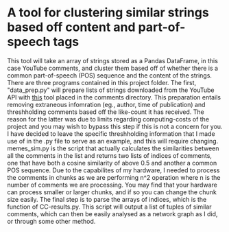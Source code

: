 # A tool for clustering similar strings based off content and part-of-speech tags
This tool will take an array of strings stored as a Pandas DataFrame, in this case YouTube comments, and cluster them based off of whether there is a common part-of-speech (POS) sequence and the content of the strings.
There are three programs contained in this project folder. 
The first, "data_prep.py" will prepare lists of strings downloaded from the YouTube API with [this](https://github.com/Ursidaeic/ForeignLang-Music/tree/main/comment_scraper) tool placed in the comments directory.
This preparation entails removing extraneous infomration (eg., author, time of publication) and threshholding comments based off the like-count it has received. 
The reason for the latter was due to limits regarding computing-costs of the project and you may wish to bypass this step if this is not a concern for you.
I have decided to leave the specific threshholding information that I made use of in the .py file to serve as an example, and this will require changing.
memes_sim.py is the script that actually calculates the similarities between all the comments in the list and returns two lists of indices of comments, one that have both a cosine similarity of above 0.5 and another a common POS sequence.
Due to the capabilites of my hardware, I needed to process the comments in chunks as we are performing n^2 operation where n is the number of comments we are processing.
You may find that your hardware can process smaller or larger chunks, and if so you can change the chunk size easily. 
The final step is to parse the arrays of indices, which is the function of CC-results.py.
This script will output a list of tuples of similar comments, which can then be easily analysed as a network graph as I did, or through some other method.
